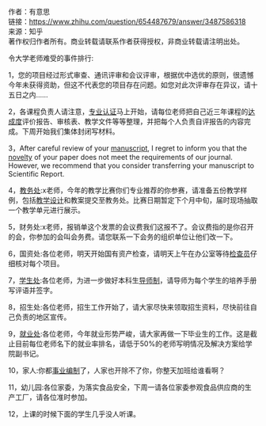 作者：有意思  
链接：https://www.zhihu.com/question/654487679/answer/3487586318  
来源：知乎  
著作权归作者所有。商业转载请联系作者获得授权，非商业转载请注明出处。  
  

令大学老师难受的事件排行:

1，您的项目经过形式审查、通讯评审和会议评审，根据优中选优的原则，很遗憾今年未获得资助，但这不代表您的项目存在问题。如您对此次评审存在异议，请十五日之内……

2，各课程负责人请注意，[专业认证](https://www.zhihu.com/search?q=%E4%B8%93%E4%B8%9A%E8%AE%A4%E8%AF%81&search_source=Entity&hybrid_search_source=Entity&hybrid_search_extra=%7B%22sourceType%22%3A%22answer%22%2C%22sourceId%22%3A3487586318%7D)马上开始，请每位老师把自己近三年课程的[达成度](https://www.zhihu.com/search?q=%E8%BE%BE%E6%88%90%E5%BA%A6&search_source=Entity&hybrid_search_source=Entity&hybrid_search_extra=%7B%22sourceType%22%3A%22answer%22%2C%22sourceId%22%3A3487586318%7D)评价报告、审核表、教学文件等等整理，并把每个人负责自评报告的内容完成。下周开始我们集体封闭写材料。

3，After careful review of your [manuscript](https://www.zhihu.com/search?q=manuscript&search_source=Entity&hybrid_search_source=Entity&hybrid_search_extra=%7B%22sourceType%22%3A%22answer%22%2C%22sourceId%22%3A3487586318%7D), I regret to inform you that the [novelty](https://www.zhihu.com/search?q=novelty&search_source=Entity&hybrid_search_source=Entity&hybrid_search_extra=%7B%22sourceType%22%3A%22answer%22%2C%22sourceId%22%3A3487586318%7D) of your paper does not meet the requirements of our journal. However, we recommend that you consider transferring your manuscript to Scientific Report.

4，[教务处](https://www.zhihu.com/search?q=%E6%95%99%E5%8A%A1%E5%A4%84&search_source=Entity&hybrid_search_source=Entity&hybrid_search_extra=%7B%22sourceType%22%3A%22answer%22%2C%22sourceId%22%3A3487586318%7D):x老师，今年的教学比赛你们专业推荐的你参赛，请准备五份教学样例，包括[教学设计](https://www.zhihu.com/search?q=%E6%95%99%E5%AD%A6%E8%AE%BE%E8%AE%A1&search_source=Entity&hybrid_search_source=Entity&hybrid_search_extra=%7B%22sourceType%22%3A%22answer%22%2C%22sourceId%22%3A3487586318%7D)和教案提交至教务处。比赛日期暂定下个月中旬，届时现场抽取一个教学单元进行展示。

5，财务处:x老师，报销单这个发票的会议费我们这报不了。会议费指的是你召开的会，你参加的会叫会务费。请您联系一下会务的组织单位让他们改一下。

6，国资处:各位老师，明天开始国有资产检查，请明天上午在办公室等待[检查员](https://www.zhihu.com/search?q=%E6%A3%80%E6%9F%A5%E5%91%98&search_source=Entity&hybrid_search_source=Entity&hybrid_search_extra=%7B%22sourceType%22%3A%22answer%22%2C%22sourceId%22%3A3487586318%7D)仔细核对每个项目。

7，[学生处](https://www.zhihu.com/search?q=%E5%AD%A6%E7%94%9F%E5%A4%84&search_source=Entity&hybrid_search_source=Entity&hybrid_search_extra=%7B%22sourceType%22%3A%22answer%22%2C%22sourceId%22%3A3487586318%7D):各位老师，为进一步做好本科生[导师制](https://www.zhihu.com/search?q=%E5%AF%BC%E5%B8%88%E5%88%B6&search_source=Entity&hybrid_search_source=Entity&hybrid_search_extra=%7B%22sourceType%22%3A%22answer%22%2C%22sourceId%22%3A3487586318%7D)，请导师为每个学生的培养手册写评语并签字。

8，招生处:各位老师，招生工作开始了，请大家尽快来领取招生资料，尽快前往自己负责的地区宣传。

9，[就业处](https://www.zhihu.com/search?q=%E5%B0%B1%E4%B8%9A%E5%A4%84&search_source=Entity&hybrid_search_source=Entity&hybrid_search_extra=%7B%22sourceType%22%3A%22answer%22%2C%22sourceId%22%3A3487586318%7D):各位老师，今年就业形势严峻，请大家再做一下毕业生的工作。这是截止目前每位老师名下的就业率排名，请低于50%的老师写明情况及解决方案给学院副书记。

10，家人:你都[事业编制](https://www.zhihu.com/search?q=%E4%BA%8B%E4%B8%9A%E7%BC%96%E5%88%B6&search_source=Entity&hybrid_search_source=Entity&hybrid_search_extra=%7B%22sourceType%22%3A%22answer%22%2C%22sourceId%22%3A3487586318%7D)了，人家也开除不了你，你整天加班给谁看啊？

11，幼儿园:各位家委，为落实食品安全，下周一请各位家委参观食品供应商的生产工厂，请各位准时参加。

12，上课的时候下面的学生几乎没人听课。